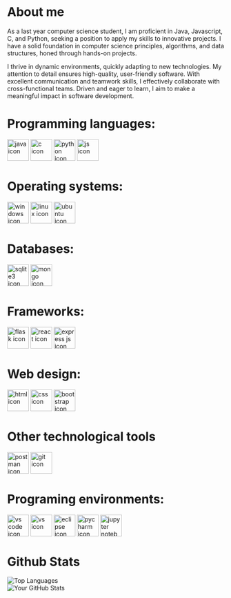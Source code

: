 # About me
As a last year computer science student, I am proficient in Java, Javascript, C, and Python, seeking a position to apply my skills to innovative projects. I have a solid foundation in computer science principles, algorithms, and data structures, honed through hands-on projects.

I thrive in dynamic environments, quickly adapting to new technologies. My attention to detail ensures high-quality, user-friendly software. With excellent communication and teamwork skills, I effectively collaborate with cross-functional teams. Driven and eager to learn, I aim to make a meaningful impact in software development.

# Programming languages:

<img src="https://github.com/DorMor1999/readme/assets/89539078/d7bee084-562e-4a57-bd02-f252a87d02ae" alt="java icon" height="50px" width="50px">
<img src="https://github.com/DorMor1999/readme/assets/89539078/c849e5e8-40cd-4120-a981-610c29d595d9" alt="c icon" height="50px" width="50px">
<img src="https://github.com/DorMor1999/readme/assets/89539078/8c36503b-2b5a-4112-906e-59210c2d87a3" alt="python icon" height="50px" width="50px">
<img src="https://github.com/DorMor1999/readme/assets/89539078/7f044f2f-043e-4078-ba03-a9aa1aa4b975" alt="js icon" height="50px" width="50px">

# Operating systems:

<img src="https://github.com/DorMor1999/readme/assets/89539078/5234cfb7-9f08-4301-afce-18c3e7075573" alt="windows icon" height="50px" width="50px">
<img src="https://github.com/DorMor1999/readme/assets/89539078/e873fb9d-4fb4-4873-97e7-6c6e0ff0c1ad" alt="linux icon" height="50px" width="50px">
<img src="https://github.com/DorMor1999/readme/assets/89539078/e57ba0a2-83f7-47ea-a6d2-a5bdf2075daa" alt="ubuntu icon" height="50px" width="50px">

# Databases:

<img src="https://github.com/DorMor1999/readme/assets/89539078/43077756-c125-44ac-ba15-42844e82e616" alt="sqlite3 icon" height="50px" width="50px">
<img src="https://github.com/DorMor1999/readme/assets/89539078/970dbb16-34df-483e-b9a0-491c3f78260d" alt="mongo icon" height="50px" width="50px">

# Frameworks:

<img src="https://github.com/DorMor1999/readme/assets/89539078/7dbccbf3-0497-4d06-8e65-a5efa4a8b5d5" alt="flask icon" height="50px" width="50px">
<img src="https://github.com/DorMor1999/readme/assets/89539078/b0db6f1e-f05e-4295-9d85-1ed3859145e0" alt="react icon" height="50px" width="50px">
<img src="https://github.com/DorMor1999/readme/assets/89539078/5b841b0b-f72b-421b-ba3d-3f4bd37b4a2a" alt="express js icon" height="50px" width="50px">

# Web design:

<img src="https://github.com/DorMor1999/readme/assets/89539078/66e74e57-9daf-4db8-aa90-64ae834ee1b9" alt="html icon" height="50px" width="50px">
<img src="https://github.com/DorMor1999/readme/assets/89539078/ab4ed1ac-79d5-4f5e-8718-434ca1f52cc0" alt="css icon" height="50px" width="50px">
<img src="https://github.com/DorMor1999/readme/assets/89539078/6c160ab1-7d65-43ef-97f5-a0d8c4342c17" alt="bootstrap icon" height="50px" width="50px">

# Other technological tools
<img src="https://github.com/DorMor1999/readme/assets/89539078/f8c8e929-4e1f-4d78-adf2-b0a5b767728f" alt="postman icon" height="50px" width="50px">
<img src="https://github.com/DorMor1999/readme/assets/89539078/076d560b-36af-4162-b775-9a0aca2d8bbf" alt="git icon" height="50px" width="50px">

# Programing environments:

<img src="https://github.com/DorMor1999/readme/assets/89539078/bdea201c-38fd-4d28-b7b4-6dc5cd4ab704" alt="vs code icon" height="50px" width="50px">
<img src="https://github.com/DorMor1999/readme/assets/89539078/006869b3-5cdd-4386-8513-d7093d3c0a7b" alt="vs icon" height="50px" width="50px">
<img src="https://github.com/DorMor1999/readme/assets/89539078/b1cc13ee-4f94-4da7-b20f-ce3cc09051ba" alt="eclipse icon" height="50px" width="50px">
<img src="https://github.com/DorMor1999/readme/assets/89539078/28974ac0-5dce-479b-9dd8-2adacdb20c70" alt="pycharm icon" height="50px" width="50px">
<img src="https://github.com/DorMor1999/readme/assets/89539078/be783913-5ce0-4fc7-98d8-679a57ea1ec3" alt="jupyter notebook icon" height="50px" width="50px">

# Github Stats

![Top Languages](https://github-readme-stats.vercel.app/api/top-langs/?username=DorMor1999&layout=compact&theme=radical)
<br/>
![Your GitHub Stats](https://github-readme-stats.vercel.app/api?username=DorMor1999&show_icons=true&theme=radical)
